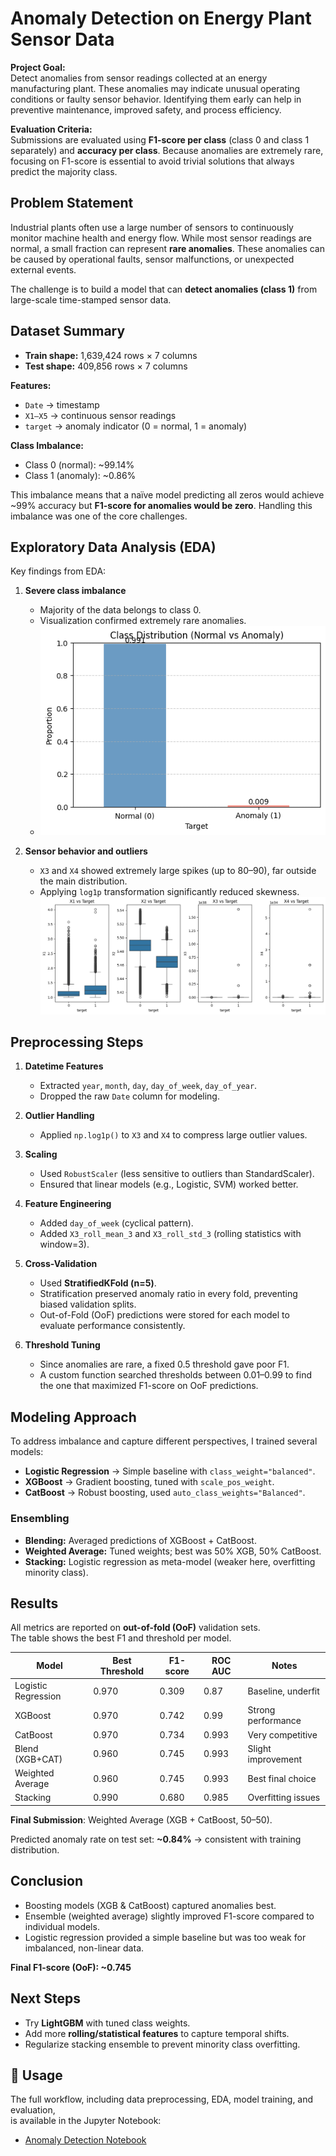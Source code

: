 # Anomaly Detection on Energy Plant Sensor Data

**Project Goal:**  
Detect anomalies from sensor readings collected at an energy manufacturing plant. These anomalies may indicate unusual operating conditions or faulty sensor behavior. Identifying them early can help in preventive maintenance, improved safety, and process efficiency.

**Evaluation Criteria:**  
Submissions are evaluated using **F1-score per class** (class 0 and class 1 separately) and **accuracy per class**. Because anomalies are extremely rare, focusing on F1-score is essential to avoid trivial solutions that always predict the majority class.



## Problem Statement

Industrial plants often use a large number of sensors to continuously monitor machine health and energy flow. While most sensor readings are normal, a small fraction can represent **rare anomalies**. These anomalies can be caused by operational faults, sensor malfunctions, or unexpected external events.  

The challenge is to build a model that can **detect anomalies (class 1)** from large-scale time-stamped sensor data.  



## Dataset Summary

- **Train shape:** 1,639,424 rows × 7 columns  
- **Test shape:** 409,856 rows × 7 columns  

**Features:**
- `Date` → timestamp  
- `X1–X5` → continuous sensor readings  
- `target` → anomaly indicator (0 = normal, 1 = anomaly)

**Class Imbalance:**
- Class 0 (normal): ~99.14%  
- Class 1 (anomaly): ~0.86%  

This imbalance means that a naïve model predicting all zeros would achieve ~99% accuracy but **F1-score for anomalies would be zero**. Handling this imbalance was one of the core challenges.  



## Exploratory Data Analysis (EDA)

Key findings from EDA:  

1. **Severe class imbalance**  
   - Majority of the data belongs to class 0.  
   - Visualization confirmed extremely rare anomalies.
   - ![Class Distribution](https://github.com/sejal-ml/anomaly-detection-on-sensor-data/blob/main/docs/class%20distribution.png) 

2. **Sensor behavior and outliers**  
   - `X3` and `X4` showed extremely large spikes (up to 80–90), far outside the main distribution.  
   - Applying `log1p` transformation significantly reduced skewness.  
   ![Box plot](https://github.com/sejal-ml/anomaly-detection-on-sensor-data/blob/main/docs/box%20plot.png)
 


## Preprocessing Steps

1. **Datetime Features**
   - Extracted `year`, `month`, `day`, `day_of_week`, `day_of_year`.  
   - Dropped the raw `Date` column for modeling.

2. **Outlier Handling**
   - Applied `np.log1p()` to `X3` and `X4` to compress large outlier values.

3. **Scaling**
   - Used `RobustScaler` (less sensitive to outliers than StandardScaler).  
   - Ensured that linear models (e.g., Logistic, SVM) worked better.

4. **Feature Engineering**
   - Added `day_of_week` (cyclical pattern).
   - Added `X3_roll_mean_3` and `X3_roll_std_3` (rolling statistics with window=3).

5. **Cross-Validation**
   - Used **StratifiedKFold (n=5)**.  
   - Stratification preserved anomaly ratio in every fold, preventing biased validation splits.  
   - Out-of-Fold (OoF) predictions were stored for each model to evaluate performance consistently.

6. **Threshold Tuning**
   - Since anomalies are rare, a fixed 0.5 threshold gave poor F1.  
   - A custom function searched thresholds between 0.01–0.99 to find the one that maximized F1-score on OoF predictions.



## Modeling Approach

To address imbalance and capture different perspectives, I trained several models:  

- **Logistic Regression** → Simple baseline with `class_weight="balanced"`.  
- **XGBoost** → Gradient boosting, tuned with `scale_pos_weight`.  
- **CatBoost** → Robust boosting, used `auto_class_weights="Balanced"`.    

### Ensembling
- **Blending:** Averaged predictions of XGBoost + CatBoost.  
- **Weighted Average:** Tuned weights; best was 50% XGB, 50% CatBoost.  
- **Stacking:** Logistic regression as meta-model (weaker here, overfitting minority class).  



## Results

All metrics are reported on **out-of-fold (OoF)** validation sets.  
The table shows the best F1 and threshold per model.

| Model              | Best Threshold | F1-score | ROC AUC | Notes |
|--------------------|----------------|----------|---------|-------|
| Logistic Regression | 0.970          | 0.309    | 0.87    | Baseline, underfit |
| XGBoost            | 0.970          | 0.742    | 0.99    | Strong performance |
| CatBoost           | 0.970          | 0.734    | 0.993   | Very competitive |
| Blend (XGB+CAT)    | 0.960          | 0.745    | 0.993   | Slight improvement |
| Weighted Average   | 0.960          | 0.745    | 0.993   | Best final choice |
| Stacking           | 0.990          | 0.680    | 0.985   | Overfitting issues |

**Final Submission**: Weighted Average (XGB + CatBoost, 50–50).  

Predicted anomaly rate on test set: **~0.84%** → consistent with training distribution.



## Conclusion

- Boosting models (XGB & CatBoost) captured anomalies best.  
- Ensemble (weighted average) slightly improved F1-score compared to individual models.  
- Logistic regression provided a simple baseline but was too weak for imbalanced, non-linear data.  

**Final F1-score (OoF): ~0.745**  



## Next Steps

- Try **LightGBM** with tuned class weights.    
- Add more **rolling/statistical features** to capture temporal shifts.  
- Regularize stacking ensemble to prevent minority class overfitting.

## 📓 Usage

The full workflow, including data preprocessing, EDA, model training, and evaluation,  
is available in the Jupyter Notebook:

- [Anomaly Detection Notebook](./anomaly_detection.ipynb)
